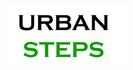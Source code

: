 ![image alt](https://github.com/Leonardo-1987-code/4/blob/325cb57b3e75e55a3c42a1407664e9dfc8d10cc0/imge/logo.jpg)
